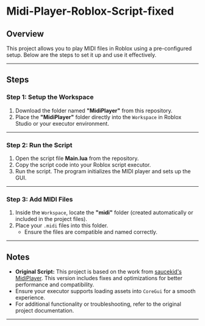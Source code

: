 

# Midi-Player-Roblox-Script-fixed

## Overview
This project allows you to play MIDI files in Roblox using a pre-configured setup. Below are the steps to set it up and use it effectively.

---

## Steps

### **Step 1: Setup the Workspace**
1. Download the folder named **"MidiPlayer"** from this repository.
2. Place the **"MidiPlayer"** folder directly into the `Workspace` in Roblox Studio or your executor environment.

---

### **Step 2: Run the Script**
1. Open the script file **Main.lua** from the repository.
2. Copy the script code into your Roblox script executor.
3. Run the script. The program initializes the MIDI player and sets up the GUI.

---

### **Step 3: Add MIDI Files**
1. Inside the `Workspace`, locate the **"midi"** folder (created automatically or included in the project files).
2. Place your `.midi` files into this folder. 
   - Ensure the files are compatible and named correctly.

---

## Notes
- **Original Script:** This project is based on the work from [saucekid's MidiPlayer](https://github.com/saucekid/MidiPlayer). This version includes fixes and optimizations for better performance and compatibility.
- Ensure your executor supports loading assets into `CoreGui` for a smooth experience.
- For additional functionality or troubleshooting, refer to the original project documentation.

---

